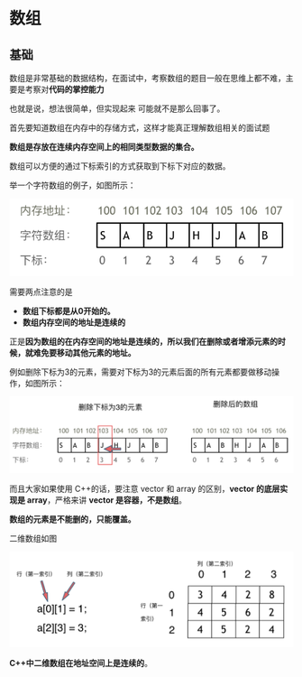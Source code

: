 # 数组

## 基础

数组是非常基础的数据结构，在面试中，考察数组的题目一般在思维上都不难，主要是考察对**代码的掌控能力**

也就是说，想法很简单，但实现起来 可能就不是那么回事了。

首先要知道数组在内存中的存储方式，这样才能真正理解数组相关的面试题

**数组是存放在连续内存空间上的相同类型数据的集合。**

数组可以方便的通过下标索引的方式获取到下标下对应的数据。

举一个字符数组的例子，如图所示：

![算法通关数组](assets/算法通关数组.png)





需要两点注意的是

- **数组下标都是从0开始的。**
- **数组内存空间的地址是连续的**



正是**因为数组的在内存空间的地址是连续的，所以我们在删除或者增添元素的时候，就难免要移动其他元素的地址。**



例如删除下标为3的元素，需要对下标为3的元素后面的所有元素都要做移动操作，如图所示：

![算法通关数组1](assets/算法通关数组1.png)



而且大家如果使用 C++的话，要注意 vector 和 array 的区别，**vector 的底层实现是 array**，严格来讲 **vector 是容器，不是数组**。



**数组的元素是不能删的，只能覆盖。**





二维数组如图

![算法通关数组2](assets/算法通关数组2.png)



**C++中二维数组在地址空间上是连续的**。



